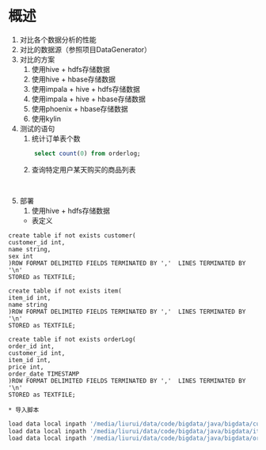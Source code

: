 # 概述
1. 对比各个数据分析的性能
2. 对比的数据源（参照项目DataGenerator）
3. 对比的方案
    1. 使用hive + hdfs存储数据
    2. 使用hive + hbase存储数据
    3. 使用impala + hive + hdfs存储数据
    4. 使用impala + hive + hbase存储数据
    5. 使用phoenix + hbase存储数据
    6. 使用kylin
4. 测试的语句
    1. 统计订单表个数
    ```sql
        select count(0) from orderlog;
    ```
    2. 查询特定用户某天购买的商品列表
    ```sql
       
    ```
5. 部署
   1. 使用hive + hdfs存储数据
   * 表定义
```text
create table if not exists customer(
customer_id int,
name string,
sex int
)ROW FORMAT DELIMITED FIELDS TERMINATED BY ','  LINES TERMINATED BY '\n'
STORED as TEXTFILE;

create table if not exists item(
item_id int,
name string
)ROW FORMAT DELIMITED FIELDS TERMINATED BY ','  LINES TERMINATED BY '\n'
STORED as TEXTFILE;

create table if not exists orderLog(
order_id int,
customer_id int,
item_id int,
price int,
order_date TIMESTAMP
)ROW FORMAT DELIMITED FIELDS TERMINATED BY ','  LINES TERMINATED BY '\n'
STORED as TEXTFILE;

```
    * 导入脚本
    
```bash
load data local inpath '/media/liurui/data/code/bigdata/java/bigdata/customer.csv' into table customer;
load data local inpath '/media/liurui/data/code/bigdata/java/bigdata/item.csv' into table item;
load data local inpath '/media/liurui/data/code/bigdata/java/bigdata/order1.csv' into table orderLog;
```